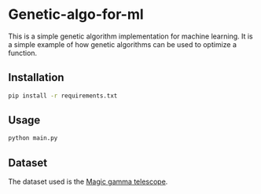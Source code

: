 # Genetic-algo-for-ml

This is a simple genetic algorithm implementation for machine learning. It is a simple example of how genetic algorithms can be used to optimize a function.

## Installation

```bash
pip install -r requirements.txt
```

## Usage

```bash
python main.py
```

## Dataset

The dataset used is the [Magic gamma telescope](https://www.kaggle.com/datasets/abhinand05/magic-gamma-telescope-dataset/data).

